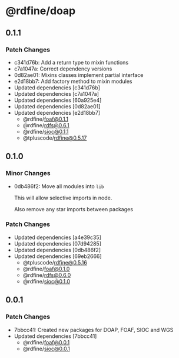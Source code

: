 # @rdfine/doap

## 0.1.1

### Patch Changes

- c341d76b: Add a return type to mixin functions
- c7a1047a: Correct dependency versions
- 0d82ae01: Mixins classes implement partial interface
- e2d18bb7: Add factory method to mixin modules
- Updated dependencies [c341d76b]
- Updated dependencies [c7a1047a]
- Updated dependencies [60a925e4]
- Updated dependencies [0d82ae01]
- Updated dependencies [e2d18bb7]
  - @rdfine/foaf@0.1.1
  - @rdfine/rdfs@0.6.1
  - @rdfine/sioc@0.1.1
  - @tpluscode/rdfine@0.5.17

## 0.1.0

### Minor Changes

- 0db486f2: Move all modules into `lib`

  This will allow selective imports in node.

  Also remove any star imports between packages

### Patch Changes

- Updated dependencies [a4e39c35]
- Updated dependencies [07d94285]
- Updated dependencies [0db486f2]
- Updated dependencies [69eb2666]
  - @tpluscode/rdfine@0.5.16
  - @rdfine/foaf@0.1.0
  - @rdfine/rdfs@0.6.0
  - @rdfine/sioc@0.1.0

## 0.0.1

### Patch Changes

- 7bbcc41: Created new packages for DOAP, FOAF, SIOC and WGS
- Updated dependencies [7bbcc41]
  - @rdfine/foaf@0.0.1
  - @rdfine/sioc@0.0.1

